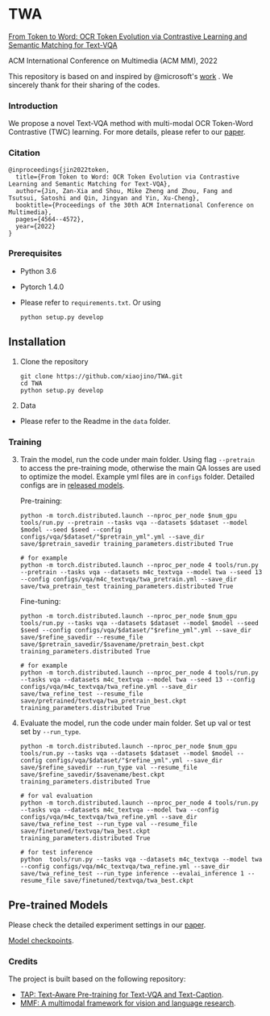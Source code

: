 # TWA
[From Token to Word: OCR Token Evolution via Contrastive Learning and Semantic Matching for Text-VQA](https://dl.acm.org/doi/abs/10.1145/3503161.3547977)

ACM International Conference on Multimedia (ACM MM), 2022

This repository is based on and inspired by @microsoft's [work](https://github.com/microsoft/TAP) . We sincerely thank for their sharing of the codes.

### Introduction
We propose a novel Text-VQA method with multi-modal OCR Token-Word Contrastive (TWC) learning.
For more details, please refer to our
[paper](https://dl.acm.org/doi/abs/10.1145/3503161.3547977).


### Citation

    @inproceedings{jin2022token,
      title={From Token to Word: OCR Token Evolution via Contrastive Learning and Semantic Matching for Text-VQA},
      author={Jin, Zan-Xia and Shou, Mike Zheng and Zhou, Fang and Tsutsui, Satoshi and Qin, Jingyan and Yin, Xu-Cheng},
      booktitle={Proceedings of the 30th ACM International Conference on Multimedia},
      pages={4564--4572},
      year={2022}
    }

### Prerequisites
* Python 3.6
* Pytorch 1.4.0
* Please refer to ``requirements.txt``. Or using

  ```
  python setup.py develop
  ```

## Installation

1. Clone the repository

    ```
    git clone https://github.com/xiaojino/TWA.git
    cd TWA
    python setup.py develop
    ```

2. Data

* Please refer to the Readme in the ``data`` folder.

### Training
3. Train the model, run the code under main folder. 
Using flag ``--pretrain`` to access the pre-training mode, otherwise the main QA losses are used to optimize the model. Example yml files are in ``configs`` folder. Detailed configs are in [released models](https://drive.google.com/drive/folders/1huY8HtwuIgEv4wbzoiV92ZUeb4Gw6XCZ?usp=share_link).

    Pre-training:
    ```
    python -m torch.distributed.launch --nproc_per_node $num_gpu tools/run.py --pretrain --tasks vqa --datasets $dataset --model $model --seed $seed --config configs/vqa/$dataset/"$pretrain_yml".yml --save_dir save/$pretrain_savedir training_parameters.distributed True

    # for example
    python -m torch.distributed.launch --nproc_per_node 4 tools/run.py --pretrain --tasks vqa --datasets m4c_textvqa --model twa --seed 13 --config configs/vqa/m4c_textvqa/twa_pretrain.yml --save_dir save/twa_pretrain_test training_parameters.distributed True
    ```

    Fine-tuning:
    ```
    python -m torch.distributed.launch --nproc_per_node $num_gpu tools/run.py --tasks vqa --datasets $dataset --model $model --seed $seed --config configs/vqa/$dataset/"$refine_yml".yml --save_dir save/$refine_savedir --resume_file save/$pretrain_savedir/$savename/pretrain_best.ckpt training_parameters.distributed True

    # for example
    python -m torch.distributed.launch --nproc_per_node 4 tools/run.py --tasks vqa --datasets m4c_textvqa --model twa --seed 13 --config configs/vqa/m4c_textvqa/twa_refine.yml --save_dir save/twa_refine_test --resume_file save/pretrained/textvqa/twa_pretrain_best.ckpt training_parameters.distributed True
    ```

4. Evaluate the model, run the code under main folder. 
Set up val or test set by ``--run_type``.

    ```
    python -m torch.distributed.launch --nproc_per_node $num_gpu tools/run.py --tasks vqa --datasets $dataset --model $model --config configs/vqa/$dataset/"$refine_yml".yml --save_dir save/$refine_savedir --run_type val --resume_file save/$refine_savedir/$savename/best.ckpt training_parameters.distributed True

    # for val evaluation
    python -m torch.distributed.launch --nproc_per_node 4 tools/run.py --tasks vqa --datasets m4c_textvqa --model twa --config configs/vqa/m4c_textvqa/twa_refine.yml --save_dir save/twa_refine_test --run_type val --resume_file save/finetuned/textvqa/twa_best.ckpt training_parameters.distributed True
   
    # for test inference 
    python  tools/run.py --tasks vqa --datasets m4c_textvqa --model twa --config configs/vqa/m4c_textvqa/twa_refine.yml --save_dir save/twa_refine_test --run_type inference --evalai_inference 1 --resume_file save/finetuned/textvqa/twa_best.ckpt
    ```


## Pre-trained Models
Please check the detailed experiment settings in our [paper](https://dl.acm.org/doi/abs/10.1145/3503161.3547977). 

[Model checkpoints](https://drive.google.com/drive/folders/1huY8HtwuIgEv4wbzoiV92ZUeb4Gw6XCZ?usp=share_link). 

### Credits
The project is built based on the following repository:
* [TAP: Text-Aware Pre-training for Text-VQA and Text-Caption](https://github.com/microsoft/TAP/).
* [MMF: A multimodal framework for vision and language research](https://github.com/facebookresearch/mmf/).